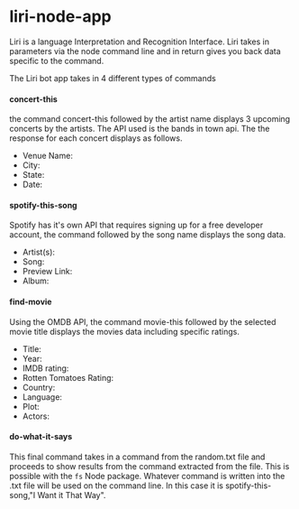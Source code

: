 # liri-node-app

Liri is a language Interpretation and Recognition Interface. Liri takes in parameters via the node command line and in return gives you back data specific to the command. 

The Liri bot app takes in 4 different types of commands 

#### concert-this 

the command concert-this followed by the artist name displays 3 upcoming concerts by the artists. The API used is the bands in town api. The the response for each concert displays as follows.

* Venue Name: 
* City: 
* State: 
* Date: 

#### spotify-this-song 

Spotify has it's own API that requires signing up for a free developer account, the command followed by the song name displays the song data. 

* Artist(s): 
* Song: 
* Preview Link:
* Album: 

#### find-movie 

Using the OMDB API, the command movie-this followed by the selected movie title displays the movies data including specific ratings. 

* Title: 
* Year: 
* IMDB rating: 
* Rotten Tomatoes Rating: 
* Country: 
* Language:
* Plot: 
* Actors: 

#### do-what-it-says 

This final command takes in a command from the random.txt file and proceeds to show results from the command extracted from the file. This is possible with the `fs` Node package. Whatever command is written into the .txt file will be used on the command line. In this case it is spotify-this-song,"I Want it That Way". 



